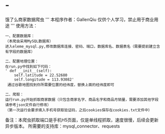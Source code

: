 # -
饿了么商家数据爬虫
'''
本程序作者：GallenQiu
仅供个人学习，禁止用于商业用途
'''
使用方法：

    一、配置数据库：
    （本爬虫采用MySQL数据库）
    进入eleme_mysql.py,修改数据库连接、密码、端口，数据库名、数据表名（需要提前建立含有字段的数据库）

    二、配置地理位置：
    在run.py中找到如下代码：
    ' def __init__(self):
        self.latitude = 22.52680
        self.longitude = 113.93082'
     通过谷歌地图找到你所需要位置的经纬度，替换上面的经纬度即可

    二、爬取：
    运行run.py开始抓取商家数据（只包含商家名字、商品名字和商品月销量，需要添加其他字段请参考json文件自行修改）
    （第一次运行会要求填入手机号获取验证码，之后cookies保存在cookies.txt文件中）

备注：本爬虫抓取端口是手机H5页面，仅是单线程抓取，速度很慢，后续会更新异步版本。
所需要的支持库：mysql_connector、requests
